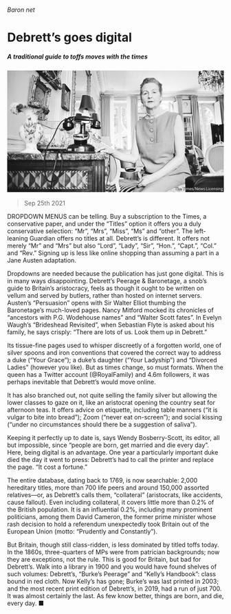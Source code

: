 ###### Baron net

# Debrett’s goes digital 

##### A traditional guide to toffs moves with the times 

![image](images/20210925_BRP002_0.jpg) 

> Sep 25th 2021 

DROPDOWN MENUS can be telling. Buy a subscription to the Times, a conservative paper, and under the “Titles” option it offers you a duly conservative selection: “Mr”, “Mrs”, “Miss”, “Ms” and “other”. The left-leaning Guardian offers no titles at all. Debrett’s is different. It offers not merely “Mr” and “Mrs” but also “Lord”, “Lady”, “Sir”, “Hon.”, “Capt.”, “Col.” and “Rev.” Signing up is less like online shopping than assuming a part in a Jane Austen adaptation.

Dropdowns are needed because the publication has just gone digital. This is in many ways disappointing. Debrett’s Peerage &amp; Baronetage, a snob’s guide to Britain’s aristocracy, feels as though it ought to be written on vellum and served by butlers, rather than hosted on internet servers. Austen’s “Persuasion” opens with Sir Walter Elliot thumbing the Baronetage’s much-loved pages. Nancy Mitford mocked its chronicles of “ancestors with P.G. Wodehouse names” and “Walter Scott fates”. In Evelyn Waugh’s “Brideshead Revisited”, when Sebastian Flyte is asked about his family, he says crisply: “There are lots of us. Look them up in Debrett.”


Its tissue-fine pages used to whisper discreetly of a forgotten world, one of silver spoons and iron conventions that covered the correct way to address a duke (“Your Grace”); a duke’s daughter (“Your Ladyship”) and “Divorced Ladies” (however you like). But as times change, so must formats. When the queen has a Twitter account (@RoyalFamily) and 4.6m followers, it was perhaps inevitable that Debrett’s would move online.

It has also branched out, not quite selling the family silver but allowing the lower classes to gaze on it, like an aristocrat opening the country seat for afternoon teas. It offers advice on etiquette, including table manners (“it is vulgar to bite into bread”); Zoom (“never eat on-screen”); and social kissing (“under no circumstances should there be a suggestion of saliva”).

Keeping it perfectly up to date is, says Wendy Bosberry-Scott, its editor, all but impossible, since “people are born, get married and die every day”. Here, being digital is an advantage. One year a particularly important duke died the day it went to press: Debrett’s had to call the printer and replace the page. “It cost a fortune.”

The entire database, dating back to 1769, is now searchable: 2,000 hereditary titles, more than 700 life peers and around 150,000 assorted relatives—or, as Debrett’s calls them, “collateral” (aristocrats, like accidents, cause fallout). Even including collateral, it covers little more than 0.2% of the British population. It is an influential 0.2%, including many prominent politicians, among them David Cameron, the former prime minister whose rash decision to hold a referendum unexpectedly took Britain out of the European Union (motto: “Prudently and Constantly”).

But Britain, though still class-ridden, is less dominated by titled toffs today. In the 1860s, three-quarters of MPs were from patrician backgrounds; now they are exceptions, not the rule. This is good for Britain, but bad for Debrett’s. Walk into a library in 1900 and you would have found shelves of such volumes: Debrett’s, “Burke’s Peerage” and “Kelly’s Handbook”: class bound in red cloth. Now Kelly’s has gone; Burke’s was last printed in 2003; and the most recent print edition of Debrett’s, in 2019, had a run of just 700. It was almost certainly the last. As few know better, things are born, and die, every day. ■

